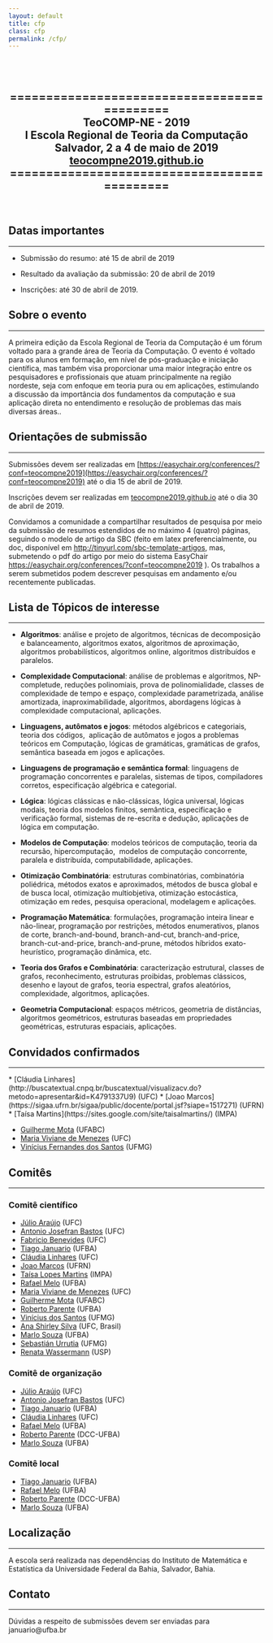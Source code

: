 ```yaml
---
layout: default
title: cfp
class: cfp
permalink: /cfp/
---
```


<center>
<h2>
<br>
<br>
============================================ <br>
TeoCOMP-NE - 2019 <br>
I Escola Regional de Teoria da Computação  <br>
Salvador, 2 a 4 de maio de 2019  <br>
<a href="https://teocompne2019.github.io/">teocompne2019.github.io</a><br>
============================================ <br>
</h2>
<br>
</center>

## Datas importantes
<hr>

  - Submissão do resumo: até 15 de abril de 2019
  * Resultado da avaliação da submissão: 20 de abril de 2019
  - Inscrições: até 30 de abril de 2019.

## Sobre o evento
<hr>

A primeira edição da Escola Regional de Teoria da Computação é um fórum voltado para a 
grande área de Teoria da Computação. O evento é voltado para os alunos em formação, 
em nível de pós-graduação e iniciação científica, mas também visa proporcionar uma 
maior integração entre os pesquisadores e profissionais que atuam principalmente na 
região nordeste, seja com enfoque em teoria pura ou em aplicações, estimulando a 
discussão da importância dos fundamentos da computação e sua aplicação direta no 
entendimento e resolução de problemas das mais diversas áreas..


## Orientações de submissão
<hr>

Submissões devem ser realizadas em [https://easychair.org/conferences/?conf=teocompne2019](https://easychair.org/conferences/?conf=teocompne2019) 
até o dia 15 de abril de 2019.

Inscrições devem ser realizadas em [teocompne2019.github.io](https://teocompne2019.github.io/) 
até o dia 30 de abril de 2019.

<p>Convidamos a comunidade a compartilhar resultados de pesquisa por meio da submissão de resumos estendidos de no máximo 4 (quatro) páginas, seguindo o modelo de artigo da SBC (feito em latex preferencialmente, ou doc, disponível em&nbsp;<a href="http://tinyurl.com/sbc-template-artigos" target="_blank">http://tinyurl.com/sbc-template-artigos</a>, mas, submetendo o pdf do artigo por meio do sistema EasyChair <a href="https://easychair.org/conferences/?conf=teocompne2019" target="_blank">https://easychair.org/conferences/?conf=teocompne2019</a>&nbsp;). Os trabalhos a serem submetidos podem descrever pesquisas em andamento e/ou recentemente publicadas.</p>

<h2>Lista de Tópicos de interesse</h2>
<hr>
<ul>
	<li>
	<p><strong>Algoritmos</strong>: análise e projeto de algoritmos, técnicas de decomposição e balanceamento, algoritmos exatos, algoritmos de aproximação, algoritmos probabilísticos, algoritmos online, algoritmos distribuídos e paralelos.</p>
	</li>
	<li>
	<p><strong>Complexidade Computacional</strong>: análise de problemas e algoritmos, NP-completude, reduções polinomiais, prova de polinomialidade, classes de complexidade de tempo e espaço, complexidade parametrizada, análise amortizada, inaproximabilidade, algoritmos, abordagens lógicas à complexidade computacional, aplicações.</p>
	</li>
	<li>
	<p><strong>Linguagens, autômatos e jogos</strong>: métodos algébricos e categoriais, teoria dos códigos,&nbsp; aplicação de autômatos e jogos a problemas teóricos em Computação, lógicas de gramáticas, gramáticas de grafos, semântica baseada em jogos e aplicações.</p>
	</li>
	<li>
	<p><strong>Linguagens de programação e semântica formal</strong>: linguagens de programação concorrentes e paralelas, sistemas de tipos, compiladores corretos, especificação algébrica e categorial.</p>
	</li>
	<li>
	<p><strong>Lógica</strong>: lógicas clássicas e não-clássicas, lógica universal, lógicas modais, teoria dos modelos finitos, semântica, especificação e verificação formal, sistemas de re-escrita e dedução, aplicações de lógica em computação.</p>
	</li>
	<li>
	<p><strong>Modelos de Computação</strong>: modelos teóricos de computação, teoria da recursão, hipercomputação,&nbsp; modelos de computação concorrente, paralela e distribuída, computabilidade, aplicações.</p>
	</li>
	<li>
	<p><strong>Otimização Combinatória</strong>: estruturas combinatórias, combinatória poliédrica, métodos exatos e aproximados, métodos de busca global e de busca local, otimização multiobjetiva, otimização estocástica, otimização em redes, pesquisa operacional, modelagem e aplicações.</p>
	</li>
	<li>
	<p><strong>Programação Matemática</strong>: formulações, programação inteira linear e não-linear, programação por restrições, métodos enumerativos, planos de corte, branch-and-bound, branch-and-cut, branch-and-price, branch-cut-and-price, branch-and-prune, métodos híbridos exato-heurístico, programação dinâmica, etc.</p>
	</li>
	<li>
	<p><strong>Teoria dos Grafos e Combinatória</strong>: caracterização estrutural, classes de grafos, reconhecimento, estruturas proibidas, problemas clássicos, desenho e layout de grafos, teoria espectral, grafos aleatórios, complexidade, algoritmos, aplicações.</p>
	</li>
	<li>
	<p><strong>Geometria Computacional</strong>: espaços métricos, geometria de distâncias, algoritmos geométricos, estruturas baseadas em propriedades geométricas, estruturas espaciais, aplicações.</p>
	</li>
</ul>

## Convidados confirmados
<hr>
  * [Cláudia Linhares](http://buscatextual.cnpq.br/buscatextual/visualizacv.do?metodo=apresentar&id=K4791337U9) (UFC)
  * [Joao Marcos](https://sigaa.ufrn.br/sigaa/public/docente/portal.jsf?siape=1517271) (UFRN)
  * [Taísa Martins](https://sites.google.com/site/taisalmartins/) (IMPA)
  
  * [Guilherme Mota](http://professor.ufabc.edu.br/~g.mota/) (UFABC)  
  * [Maria Viviane de Menezes](https://www.quixada.ufc.br/docente/maria-viviane-de-menezes/) (UFC)  
  * [Vinícius Fernandes dos Santos](https://homepages.dcc.ufmg.br/~viniciussantos/) (UFMG)

<h2>Comitês</h2>
<hr>

### Comitê científico
   * [Júlio Araújo](http://buscatextual.cnpq.br/buscatextual/visualizacv.do?id=K4137385U7) (UFC)
   * [Antonio Josefran Bastos](http://buscatextual.cnpq.br/buscatextual/visualizacv.do?id=K4258877H0) (UFC)
   * [Fabricio Benevides](http://buscatextual.cnpq.br/buscatextual/visualizacv.do?id=K4713901T3) (UFC)
   * [Tiago Januario](http://tiagojanuario.com.br/) (UFBA)
   * [Cláudia Linhares](http://buscatextual.cnpq.br/buscatextual/visualizacv.do?metodo=apresentar&id=K4791337U9) (UFC)      
   * [Joao Marcos](https://sigaa.ufrn.br/sigaa/public/docente/portal.jsf?siape=1517271) (UFRN)
   * [Taísa Lopes Martins](https://sites.google.com/site/taisalmartins/) (IMPA)
   * [Rafael Melo](https://sites.google.com/site/demelora/) (UFBA)
   * [Maria Viviane de Menezes](https://www.quixada.ufc.br/docente/maria-viviane-de-menezes/) (UFC)
   * [Guilherme Mota](http://professor.ufabc.edu.br/~g.mota/) (UFABC)
   * [Roberto Parente](http://buscatextual.cnpq.br/buscatextual/visualizacv.do?id=K4267849A0) (UFBA)
   * [Vinícius dos Santos](https://homepages.dcc.ufmg.br/~viniciussantos/) (UFMG)
   * [Ana Shirley Silva](http://www.lia.ufc.br/~anasilva/) (UFC, Brasil)   
   * [Marlo Souza](http://www.cienciaecultura.ufba.br/agenciadenoticias/pesquisadores/marlo-vieira-dos-santos-e-souza/) (UFBA)
   * [Sebastián Urrutia](https://homepages.dcc.ufmg.br/~surrutia/Site/About_Me.html) (UFMG)   
   * [Renata Wassermann](https://www.ime.usp.br/~renata/) (USP)  
   

### Comitê de organização
   
   * [Júlio Araújo](http://buscatextual.cnpq.br/buscatextual/visualizacv.do?id=K4137385U7) (UFC)
   * [Antonio Josefran Bastos](http://buscatextual.cnpq.br/buscatextual/visualizacv.do?id=K4258877H0) (UFC)
   * [Tiago Januario](http://tiagojanuario.com.br/) (UFBA)
   * [Cláudia Linhares](http://buscatextual.cnpq.br/buscatextual/visualizacv.do?metodo=apresentar&id=K4791337U9) (UFC)   
   * [Rafael Melo](https://sites.google.com/site/demelora/) (UFBA)
   * [Roberto Parente](http://buscatextual.cnpq.br/buscatextual/visualizacv.do?id=K4267849A0) (DCC-UFBA)   
   * [Marlo Souza](http://www.cienciaecultura.ufba.br/agenciadenoticias/pesquisadores/marlo-vieira-dos-santos-e-souza/)  (UFBA)
   
### Comitê local
   
   * [Tiago Januario](http://tiagojanuario.com.br/) (UFBA)
   * [Rafael Melo](https://sites.google.com/site/demelora/) (UFBA)
   * [Roberto Parente](http://buscatextual.cnpq.br/buscatextual/visualizacv.do?id=K4267849A0) (DCC-UFBA)   
   * [Marlo Souza](http://www.cienciaecultura.ufba.br/agenciadenoticias/pesquisadores/marlo-vieira-dos-santos-e-souza/)  (UFBA)


<h2>Localização</h2>
<hr>
<p>A escola será realizada nas dependências do Instituto de Matemática e Estatística da Universidade Federal da Bahia, Salvador, Bahia.</p>

<h2>Contato</h2>
<hr>
<p>Dúvidas a respeito de submissões devem ser enviadas para januario@ufba.br</p>

